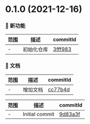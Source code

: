 # 0.1.0 (2021-12-16)

### 🌟 新功能
范围|描述|commitId
--|--|--
 - | 初始化仓库 | [3fff983](https://github.com/dengBox/studay-3D/commit/3fff983)


### 📝 文档
范围|描述|commitId
--|--|--
 - | 增加文档 | [cc77b4d](https://github.com/dengBox/studay-3D/commit/cc77b4d)


范围|描述|commitId
--|--|--
 - | Initial commit | [9d83a3f](https://github.com/dengBox/studay-3D/commit/9d83a3f)

